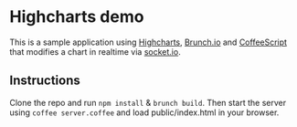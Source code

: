 # Highcharts demo
This is a sample application using [Highcharts](http://www.highcharts.com), [Brunch.io](http://brunch.io/) and [CoffeeScript](http://coffeescript.org/) that modifies a chart in realtime via [socket.io](http://socket.io).

## Instructions

Clone the repo and run `npm install` & `brunch build`.
Then start the server using `coffee server.coffee` and load public/index.html in your browser.